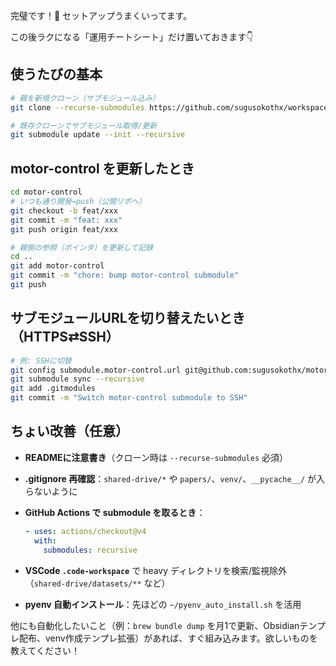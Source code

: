完璧です！🎉 セットアップうまくいってます。

この後ラクになる「運用チートシート」だけ置いておきます👇

## 使うたびの基本

```bash
# 親を新規クローン（サブモジュール込み）
git clone --recurse-submodules https://github.com/sugusokothx/workspace-mono.git

# 既存クローンでサブモジュール取得/更新
git submodule update --init --recursive
```

## motor-control を更新したとき

```bash
cd motor-control
# いつも通り開発→push（公開リポへ）
git checkout -b feat/xxx
git commit -m "feat: xxx"
git push origin feat/xxx

# 親側の参照（ポインタ）を更新して記録
cd ..
git add motor-control
git commit -m "chore: bump motor-control submodule"
git push
```

## サブモジュールURLを切り替えたいとき（HTTPS⇄SSH）

```bash
# 例: SSHに切替
git config submodule.motor-control.url git@github.com:sugusokothx/motor-control.git
git submodule sync --recursive
git add .gitmodules
git commit -m "Switch motor-control submodule to SSH"
```

## ちょい改善（任意）

* **READMEに注意書き**（クローン時は `--recurse-submodules` 必須）
* **.gitignore 再確認**：`shared-drive/*` や `papers/`、`venv/`、`__pycache__/` が入らないように
* **GitHub Actions で submodule を取るとき**：

  ```yaml
  - uses: actions/checkout@v4
    with:
      submodules: recursive
  ```
* **VSCode `.code-workspace`** で heavy ディレクトリを検索/監視除外
  （`shared-drive/datasets/**` など）
* **pyenv 自動インストール**：先ほどの `~/pyenv_auto_install.sh` を活用

他にも自動化したいこと（例：`brew bundle dump` を月1で更新、Obsidianテンプレ配布、venv作成テンプレ拡張）があれば、すぐ組み込みます。欲しいものを教えてください！
